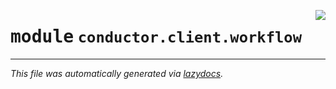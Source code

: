 <!-- markdownlint-disable -->

<a href="../src/conductor/client/workflow/__init__.py"><img align="right" style="float:right;" src="https://img.shields.io/badge/-source-cccccc?style=flat-square"></a>

# <kbd>module</kbd> `conductor.client.workflow`








---

_This file was automatically generated via [lazydocs](https://github.com/ml-tooling/lazydocs)._
